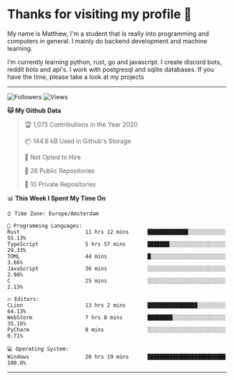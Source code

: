 # Thanks for visiting my profile 👋
My name is Matthew, I'm a student that is really into programming and computers in general. I mainly do backend development and machine learning.

I’m currently learning python, rust, go and javascript. I create discord bots, reddit bots and api's. I work with postgresql and sqlite databases. If you have the time, please take a look at my projects

---
![Followers](https://img.shields.io/github/followers/DankDumpster?style=social)
![Views](https://komarev.com/ghpvc/?username=DankDumpster&style=flat-square&color=green)
<!--START_SECTION:waka-->
**🐱 My Github Data** 

> 🏆 1,075 Contributions in the Year 2020
 > 
> 📦 144.6 kB Used in Github's Storage 
 > 
> 🚫 Not Opted to Hire
 > 
> 📜 26 Public Repositories
 > 
> 🔑 10 Private Repositories 

📊 **This Week I Spent My Time On** 

```text
⌚︎ Time Zone: Europe/Amsterdam

💬 Programming Languages: 
Rust                     11 hrs 12 mins      █████████████░░░░░░░░░░░░   55.13% 
TypeScript               5 hrs 57 mins       ███████░░░░░░░░░░░░░░░░░░   29.33% 
TOML                     44 mins             █░░░░░░░░░░░░░░░░░░░░░░░░   3.66% 
JavaScript               36 mins             ░░░░░░░░░░░░░░░░░░░░░░░░░   2.98% 
C                        25 mins             ░░░░░░░░░░░░░░░░░░░░░░░░░   2.13%

🔥 Editors: 
CLion                    13 hrs 2 mins       ████████████████░░░░░░░░░   64.13% 
WebStorm                 7 hrs 8 mins        ████████░░░░░░░░░░░░░░░░░   35.16% 
PyCharm                  8 mins              ░░░░░░░░░░░░░░░░░░░░░░░░░   0.71%

💻 Operating System: 
Windows                  20 hrs 19 mins      █████████████████████████   100.0%

```


<!--END_SECTION:waka-->
-------
